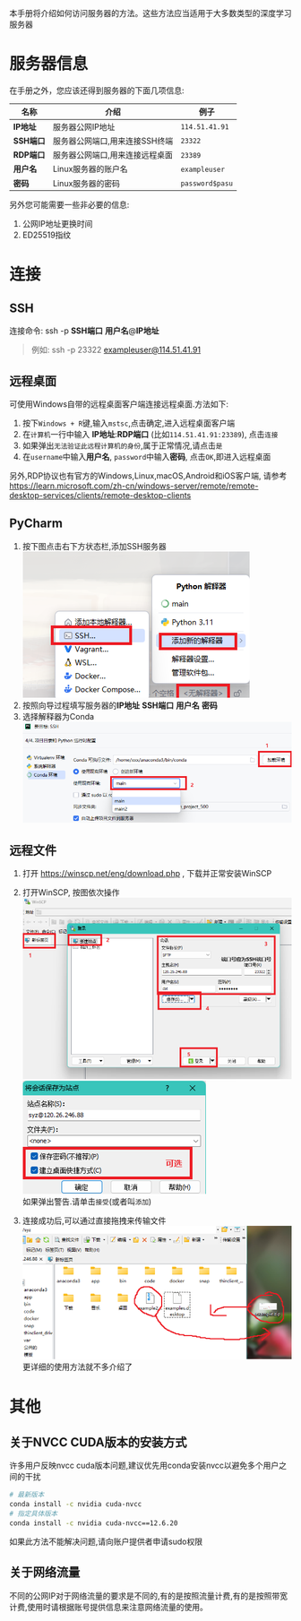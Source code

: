 本手册将介绍如何访问服务器的方法。这些方法应当适用于大多数类型的深度学习服务器

# 服务器信息
在手册之外，您应该还得到服务器的下面几项信息:

|名称|介绍|例子|
|---|---|---|
|**IP地址**|服务器公网IP地址|`114.51.41.91`|
|**SSH端口**|服务器公网端口,用来连接SSH终端|`23322`|
|**RDP端口**|服务器公网端口,用来连接远程桌面|`23389`|
|**用户名**|Linux服务器的账户名|`exampleuser`|
|**密码**|Linux服务器的密码|`password$pasu`|

另外您可能需要一些非必要的信息:
1. 公网IP地址更换时间
2. ED25519指纹

# 连接
## SSH  
连接命令: ssh -p **SSH端口** **用户名**@**IP地址**
> 例如: ssh -p 23322 exampleuser@114.51.41.91

## 远程桌面

可使用Windows自带的远程桌面客户端连接远程桌面.方法如下:

1. 按下`Windows + R`键,输入`mstsc`,点击确定,进入远程桌面客户端
2. 在`计算机`一行中输入 **IP地址**:**RDP端口** (比如`114.51.41.91:23389`), 点击`连接`
3. 如果弹出`无法验证此远程计算机的身份`,属于正常情况,请点击`是`
4. 在`username`中输入**用户名**, `password`中输入**密码**, 点击`OK`,即进入远程桌面

另外,RDP协议也有官方的Windows,Linux,macOS,Android和iOS客户端, 请参考 https://learn.microsoft.com/zh-cn/windows-server/remote/remote-desktop-services/clients/remote-desktop-clients

## PyCharm
1. 按下图点击右下方状态栏,添加SSH服务器  
![1717229816061](asset/1717229816061.png)
2. 按照向导过程填写服务器的**IP地址** **SSH端口** **用户名** **密码**
3. 选择解释器为Conda  
![1717230127390](asset/1717230127390.png)


## 远程文件  
1. 打开 https://winscp.net/eng/download.php , 下载并正常安装WinSCP
2. 打开WinSCP, 按图依次操作  
    ![1717292369985](asset/1717292369985.png)  
    ![1717292457873](asset/1717292457873.png)  
    如果弹出警告.请单击`接受`(或者叫`添加`)
    
3. 连接成功后,可以通过直接拖拽来传输文件  
    ![1717292708729](asset/1717292708729.png)  
    更详细的使用方法就不多介绍了

# 其他
## 关于NVCC CUDA版本的安装方式
许多用户反映nvcc cuda版本问题,建议优先用conda安装nvcc以避免多个用户之间的干扰
```bash
# 最新版本
conda install -c nvidia cuda-nvcc
# 指定具体版本
conda install -c nvidia cuda-nvcc==12.6.20
```
如果此方法不能解决问题,请向账户提供者申请sudo权限

## 关于网络流量
不同的公网IP对于网络流量的要求是不同的,有的是按照流量计费,有的是按照带宽计费,使用时请根据账号提供信息来注意网络流量的使用。
